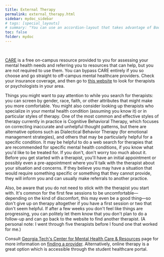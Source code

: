 ```yaml
---
title: External Therapy
permalink: external_therapy.html
sidebar: mydoc_sidebar
# tags: [special_layouts]
# summary: "You can use an accordion-layout that takes advantage of Bootstrap styling. This is useful for an FAQ page."
toc: false
folder: mydoc
---
```


<p>&nbsp;</p>

<p><a href="https://github.gatech.edu/pages/ehariharan3/apollo.github.io/care.html">CARE</a> is a free on-campus resource provided to you for assessing your mental health needs and referring you to resources that can help, but you are not required to use them. You can bypass CARE entirely if you so choose and go straight to off-campus mental healthcare providers. Check your insurance coverage, and then go to <a href="https://www.psychologytoday.com/us/therapists?search=30332">this website</a> to look for therapists or psychologists in your area.</p>

<p>Things you might want to pay attention to while you search for therapists: you can screen by gender, race, faith, or other attributes that might  make you more comfortable. You might also consider looking up therapists who specialize in your mental health condition (assuming you know it) or in particular styles of therapy. One of the most common and effective styles of therapy currently in practice is Cognitive Behavioral Therapy, which focuses on correcting inaccurate and unhelpful thought patterns, but there are alternative options such as Dialectical Behavior Therapy (for emotional management strategies), and others that may be particularly helpful for a specific condition. It may be helpful to do a web search for therapies that are recommended for specific mental health conditions, if you know what you'd like to be treated for. If you don't, don't worry too much about it. Before you get started with a therapist, you'll have an initial appointment or possibly even a pre-appointment where you'll talk with the therapist about your situation and concerns. If they believe you may have a situation that would require something specific or something that they cannot provide, they will inform you and can usually make referrals to another practice.</p>

<p>Also, be aware that you do not need to stick with the therapist you start with. It's common for the first few sessions to be uncomfortable—depending on the kind of discomfort, this may even be a good thing—so don't give up on therapy altogether if you have a first session or two that don't seem helpful. If after a few weeks you don't feel like things are progressing, you can politely let them know that you don't plan to do a follow-up and can go back to the website to find another therapist. (A personal note: I went through five therapists before I found one that worked for me.)</p>

<p>Consult <a href="https://mentalhealth.gatech.edu/">Georgia Tech's Center for Mental Health Care & Resources</a> page for more information on <a href="https://mentalhealth.gatech.edu/seeking-help/find-provider">finding a provider</a>. Alternatively, online therapy is a great option which is accessible through the student healthcare portal.</p>